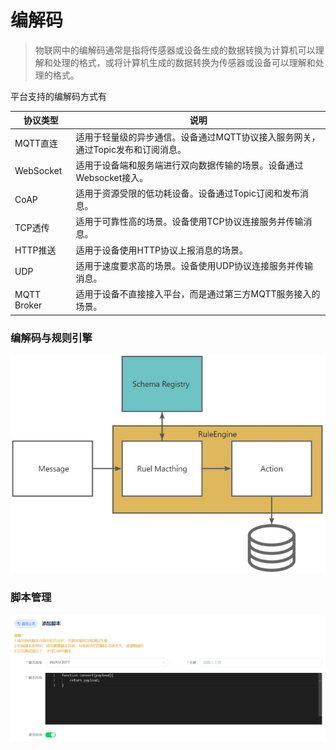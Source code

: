 # 编解码

> 物联网中的编解码通常是指将传感器或设备生成的数据转换为计算机可以理解和处理的格式，或将计算机生成的数据转换为传感器或设备可以理解和处理的格式。

平台支持的编解码方式有

| **协议类型** | **说明** |
| --- | --- |
| MQTT直连 | 适用于轻量级的异步通信。设备通过MQTT协议接入服务网关，通过Topic发布和订阅消息。 |
| WebSocket | 适用于设备端和服务端进行双向数据传输的场景。设备通过Websocket接入。 |
| CoAP | 适用于资源受限的低功耗设备。设备通过Topic订阅和发布消息。 |
| TCP透传 | 适用于可靠性高的场景。设备使用TCP协议连接服务并传输消息。 |
| HTTP推送 | 适用于设备使用HTTP协议上报消息的场景。 |
| UDP | 适用于速度要求高的场景。设备使用UDP协议连接服务并传输消息。 |
| MQTT Broker | 适用于设备不直接接入平台，而是通过第三方MQTT服务接入的场景。 |

### 编解码与规则引擎

![](../../assets/images/gzyq/21.jpeg)
### 脚本管理
![image.png](../../assets/images/gzyq/22.png)
